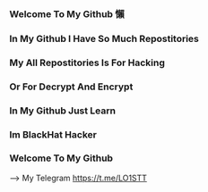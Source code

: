 ### Welcome To My Github 懶
### In My Github I Have So Much Repostitories
### My All Repostitories Is For Hacking
### Or For Decrypt And Encrypt
### In My Github Just Learn 
### Im BlackHat Hacker
### Welcome To My Github 
-->
My Telegram https://t.me/LO1STT
